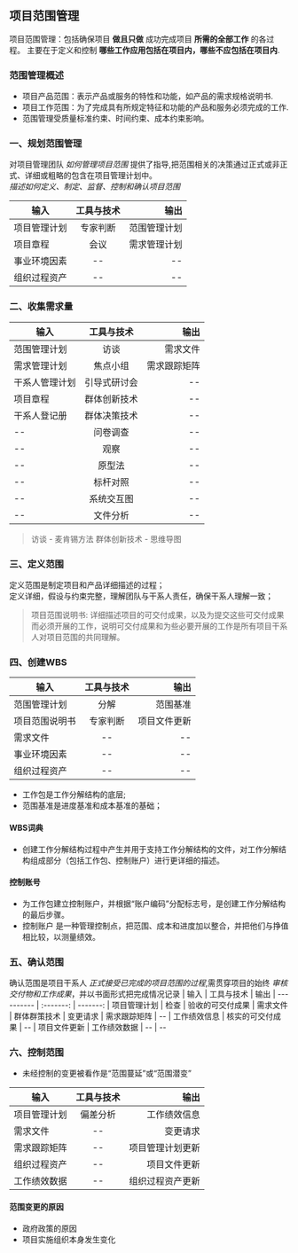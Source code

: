 ## 项目范围管理
项目范围管理：包括确保项目 **做且只做** 成功完成项目 **所需的全部工作** 的各过程。
主要在于定义和控制 **哪些工作应用包括在项目内，哪些不应包括在项目内**.

### 范围管理概述
* 项目产品范围：表示产品或服务的特性和功能，如产品的需求规格说明书.
* 项目工作范围：为了完成具有所规定特征和功能的产品和服务必须完成的工作.
* 范围管理受质量标准约束、时间约束、成本约束影响。

### 一、规划范围管理
对项目管理团队 *如何管理项目范围* 提供了指导,把范围相关的决策通过正式或非正式、详细或粗略的包含在项目管理计划中。  
*描述如何定义、制定、监督、控制和确认项目范围*  

| 输入 | 工具与技术 | 输出
| ---------- | :-------: | -------:
| 项目管理计划 | 专家判断 | 范围管理计划
| 项目章程 | 会议 | 需求管理计划 |
| 事业环境因素 | -- | --
| 组织过程资产 |  -- | --

### 二、收集需求量

| 输入 | 工具与技术 | 输出
| ---------- | :-------: | -------:
| 范围管理计划 | 访谈 | 需求文件
| 需求管理计划 | 焦点小组 | 需求跟踪矩阵
| 干系人管理计划 | 引导式研讨会 | --
| 项目章程 |  群体创新技术 | --
| 干系人登记册 |  群体决策技术 | --
| -- |  问卷调查 | --
| -- |  观察 | --
| -- |  原型法 | --
| -- |  标杆对照 | --
| -- |  系统交互图 | --
| -- |  文件分析 | --
>访谈 - 麦肯锡方法
>群体创新技术 - 思维导图

### 三、定义范围
定义范围是制定项目和产品详细描述的过程；  
定义详细，假设与约束完整，理解团队与干系人责任，确保干系人理解一致；  
>项目范围说明书: 详细描述项目的可交付成果，以及为提交这些可交付成果而必须开展的工作，说明可交付成果和为些必要开展的工作是所有项目干系人对项目范围的共同理解。

### 四、创建WBS

| 输入 | 工具与技术 | 输出
| ---------- | :-------: | -------:
| 范围管理计划 | 分解 | 范围基准
| 项目范围说明书 | 专家判断 | 项目文件更新
| 需求文件 | -- | --
| 事业环境因素 |  -- | --
| 组织过程资产 |  -- | --

* 工作包是工作分解结构的底层;
* 范围基准是进度基准和成本基准的基础；
#### WBS词典
* 创建工作分解结构过程中产生并用于支持工作分解结构的文件，对工作分解结构组成部分（包括工作包、控制账户）进行更详细的描述。
#### 控制账号
* 为工作包建立控制账户，并根据“账户编码”分配标志号，是创建工作分解结构的最后步骤。
* 控制账户 是一种管理控制点，把范围、成本和进度加以整合，并把他们与挣值相比较，以测量绩效。

### 五、确认范围
确认范围是项目干系人 *正式接受已完成的项目范围的过程*,需贯穿项目的始终 *审核交付物和工作成果*，并以书面形式把完成情况记录
| 输入 | 工具与技术 | 输出
| ---------- | :-------: | -------:
| 项目管理计划 | 检查 | 验收的可交付成果
| 需求文件 | 群体群策技术 | 变更请求
| 需求跟踪矩阵 | -- | 工作绩效信息
| 核实的可交付成果 |  -- | 项目文件更新
| 工作绩效数据 |  -- | --

### 六、控制范围
* 未经控制的变更被看作是“范围蔓延”或“范围潜变”

| 输入 | 工具与技术 | 输出
| ---------- | :-------: | -------:
| 项目管理计划 | 偏差分析 | 工作绩效信息
| 需求文件 | -- | 变更请求
| 需求跟踪矩阵 | -- | 项目管理计划更新
| 组织过程资产 |  -- | 项目文件更新
| 工作绩效数据 |  -- | 组织过程资产更新

#### 范围变更的原因
* 政府政策的原因
* 项目实施组织本身发生变化
